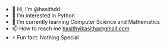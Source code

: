 - 👋 Hi, I’m @hasithdd
- 👀 I’m interested in Python
- 🌱 I’m currently learning Computer Science and Mathematics
- 📫 How to reach me hasithvikasitha@gmail.com
- ⚡ Fun fact: Nothing Special

<!---
hasithdd/hasithdd is a ✨ special ✨ repository because its `README.md` (this file) appears on your GitHub profile.
You can click the Preview link to take a look at your changes.
--->
